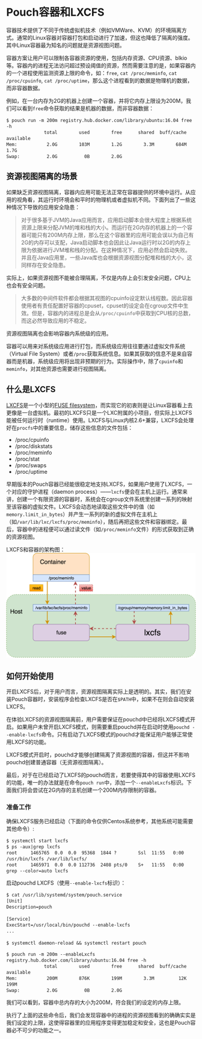 # Pouch容器和LXCFS

容器技术提供了不同于传统虚拟机技术（例如VMWare、KVM）的环境隔离方式。通常的Linux容器对容器打包和启动进行了加速，但这也降低了隔离的强度。其中Linux容器最为知名的问题就是资源视图问题。

容器方案让用户可以限制各容器资源的使用，包括内存资源、CPU资源、blkio等。容器内的进程无法访问超过预设阈值的资源，然而需要注意的是，如果容器内的一个进程使用监测资源上限的命令，如：`free`, `cat /proc/meminfo`, `cat /proc/cpuinfo`, `cat /proc/uptime`，那么这个进程看到的数据是物理机的数据，而非容器数据。

例如，在一台内存为2G的机器上创建一个容器，并将它内存上限设为200M，我们可以看到`free`命令获取的结果是机器的数据，而非容器数据：

```
$ pouch run -m 200m registry.hub.docker.com/library/ubuntu:16.04 free -h
              total        used        free      shared  buff/cache   available
Mem:           2.0G        103M        1.2G        3.3M        684M        1.7G
Swap:          2.0G          0B        2.0G
```

## 资源视图隔离的场景

如果缺乏资源视图隔离，容器内应用可能无法正常在容器提供的环境中运行。从应用的视角看，其运行时环境会和平时的物理机或者虚拟机不同。下面列出了一些这种情况下导致的应用安全隐患：

> 对于很多基于JVM的Java应用而言，应用启动脚本会很大程度上根据系统资源上限来分配JVM的堆和栈的大小。而运行在2G内存的机器上的一个容器可能只有200M内存上限，那么在这个容器里的应用可能会误以为自己有2G的内存可以支配，Java启动脚本也会因此让Java运行时以2G的内存上限为依据进行JVM堆和栈的分配。在这种情况下，应用必然会启动失败。并且在Java应用里，一些Java库也会根据资源视图分配堆和栈的大小，这同样存在安全隐患。

实际上，如果资源视图不能被合理隔离，不仅是内存上会引发安全问题，CPU上也会有安全问题。

> 大多数的中间件软件都会根据其视图的cpuinfo设定默认线程数。因此容器使用者有责任配置好容器的cpuset，cpuset的设定会在cgroup文件中生效。但是，容器内的进程总是会从`/proc/cpuinfo`中获取到CPU核的总数，而这必然导致应用的不稳定。

资源视图隔离也会影响容器内系统级的应用。

容器可以用来对系统级应用进行打包，而系统级应用往往要通过虚拟文件系统（Virtual File System）或者`/proc`获取系统信息。如果其获取的信息不是来自容器而是机器，系统级应用将出现非预期的行为。实际操作中，除了`cpuinfo`和`meminfo`，对其他资源也需要进行视图隔离。

## 什么是LXCFS

[LXCFS](https://github.com/lxc/lxcfs)是一个小型的[FUSE filesystem](https://en.wikipedia.org/wiki/Filesystem_in_Userspace)，而实现它的初衷则是让Linux容器看上去更像是一台虚拟机。最初的LXCFS只是一个LXC附属的小项目，但实际上LXCFS能被任何运行时（runtime）使用。LXCFS与Linux内核2.6+兼容，LXCFS会处理好在`procfs`中的重要信息，储存这些信息的文件包括：
 *  /proc/cpuinfo
 *  /proc/diskstats
 *  /proc/meminfo
 *  /proc/stat
 *  /proc/swaps
 *  /proc/uptime

早期版本的Pouch容器已经能很稳定地支持LXCFS，如果用户使用了LXCFS，一个对应的守护进程（daemon process）——`lxcfs`便会在主机上运行。通常来讲，创建一个有限资源的容器时，系统会在cgroup文件系统里创建一系列的映射至该容器的虚拟文件。LXCFS会动态地读取这些文件中的值（如`memory.limit_in_bytes`）并产生一系列的新的虚拟文件在主机上（如`/var/lib/lxc/lxcfs/proc/meminfo`），随后再把这些文件和容器绑定。最后，容器中的进程便可以通过读文件（如`/proc/meminfo`文件）的形式获取到正确的资源视图。

LXCFS和容器的架构图：
![pouch_with_lxcfs](../static_files/pouch_with_lxcfs.png)

## 如何开始使用

开启LXCFS后，对于用户而言，资源视图隔离实际上是透明的。其实，我们在安装Pouch容器时，安装程序会检查LXCFS是否在`$PATH`中，如果不在则会自动安装LXCFS。

在体验LXCFS的资源视图隔离前，用户需要保证在pouchd中已经将LXCFS模式开启。如果用户未曾开启LXCFS模式，则需要重启pouchd并在启动时使用`pouchd --enable-lxcfs`命令。只有启动了LXCFS模式的pouchd才能保证用户能够正常使用LXCFS的功能。

LXCFS模式开启时，pouchd才能够创建隔离了资源视图的容器，但这并不影响pouchd创建普通容器（无资源视图隔离）。

最后，对于在已经启动了LXCFS的pouchd而言，若要使得其中的容器使用LXCFS的功能，唯一的办法就是在命令`pouch run`中，添加一个`--enableLxcfs`标识。下面我们将会尝试在2G内存的主机创建一个200M内存限制的容器。

### 准备工作

确保LXCFS服务已经启动（下面的命令仅供Centos系统参考，其他系统可能需要其他命令）:

```
$ systemctl start lxcfs
$ ps -aux|grep lxcfs
root     1465765  0.0  0.0  95368  1844 ?        Ssl  11:55   0:00 /usr/bin/lxcfs /var/lib/lxcfs/
root     1465971  0.0  0.0 112736  2408 pts/0    S+   11:55   0:00 grep --color=auto lxcfs
```

启动pouchd LXCFS（使用`--enable-lxcfs`标识）：

```
$ cat /usr/lib/systemd/system/pouch.service
[Unit]
Description=pouch

[Service]
ExecStart=/usr/local/bin/pouchd --enable-lxcfs
...

$ systemctl daemon-reload && systemctl restart pouch
```

```shell
$ pouch run -m 200m --enableLxcfs registry.hub.docker.com/library/ubuntu:16.04 free -h
              total        used        free      shared  buff/cache   available
Mem:           200M        876K        199M        3.3M         12K        199M
Swap:          2.0G          0B        2.0G
```

我们可以看到，容器中总内存的大小为200M，符合我们的设定的内存上限。

执行了上面的这些命令后，我们会发现容器中的进程的资源视图看到的确确实实是我们设定的上限，这使得容器里的应用程序变得更加稳定和安全，这也是Pouch容器必不可少的功能之一。